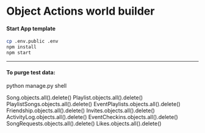 # Object Actions world builder

#### Start App template
```sh
cp .env.public .env 
npm install
npm start
```



---
#### To purge test data:
python manage.py shell

Song.objects.all().delete()
Playlist.objects.all().delete()
PlaylistSongs.objects.all().delete()
EventPlaylists.objects.all().delete()
Friendship.objects.all().delete()
Invites.objects.all().delete()
ActivityLog.objects.all().delete()
EventCheckins.objects.all().delete()
SongRequests.objects.all().delete()
Likes.objects.all().delete()
